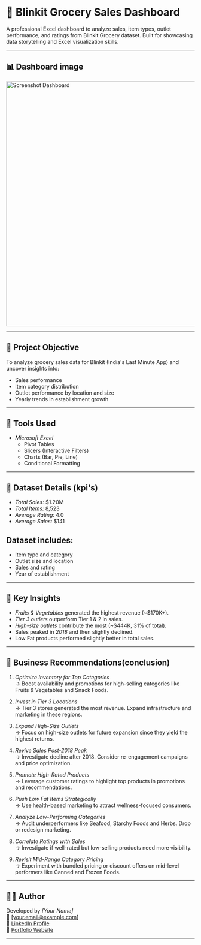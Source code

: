# 🛒 Blinkit Grocery Sales Dashboard

A professional Excel dashboard to analyze sales, item types, outlet performance, and ratings from Blinkit Grocery dataset. Built for showcasing data storytelling and Excel visualization skills.

---

## 📊 Dashboard image

<img width="1722" height="654" alt="Screenshot Dashboard" src="https://github.com/user-attachments/assets/0b84a69b-456b-4a39-b95a-37ae9accc29e" />


---

## 🚀 Project Objective

To analyze grocery sales data for Blinkit (India's Last Minute App) and uncover insights into:
- Sales performance
- Item category distribution
- Outlet performance by location and size
- Yearly trends in establishment growth

---

## 🧰 Tools Used

- *Microsoft Excel*
  - Pivot Tables
  - Slicers (Interactive Filters)
  - Charts (Bar, Pie, Line)
  - Conditional Formatting

---

## 📁 Dataset Details (kpi's)

- *Total Sales:* $1.20M
- *Total Items:* 8,523
- *Average Rating:* 4.0
- *Average Sales:* $141

## Dataset includes:
- Item type and category
- Outlet size and location
- Sales and rating
- Year of establishment

---

## 📌 Key Insights

- *Fruits & Vegetables* generated the highest revenue (~$170K+).
- *Tier 3 outlets* outperform Tier 1 & 2 in sales.
- *High-size outlets* contribute the most (~$444K, 31% of total).
- Sales peaked in *2018* and then slightly declined.
- Low Fat products performed slightly better in total sales.

---

## 🧠 Business Recommendations(conclusion)

1. *Optimize Inventory for Top Categories*  
   → Boost availability and promotions for high-selling categories like Fruits & Vegetables and Snack Foods.

2. *Invest in Tier 3 Locations*  
   → Tier 3 stores generated the most revenue. Expand infrastructure and marketing in these regions.

3. *Expand High-Size Outlets*  
   → Focus on high-size outlets for future expansion since they yield the highest returns.

4. *Revive Sales Post-2018 Peak*  
   → Investigate decline after 2018. Consider re-engagement campaigns and price optimization.

5. *Promote High-Rated Products*  
   → Leverage customer ratings to highlight top products in promotions and recommendations.

6. *Push Low Fat Items Strategically*  
   → Use health-based marketing to attract wellness-focused consumers.

7. *Analyze Low-Performing Categories*  
   → Audit underperformers like Seafood, Starchy Foods and Herbs. Drop or redesign marketing.

8. *Correlate Ratings with Sales*  
   → Investigate if well-rated but low-selling products need more visibility.

9. *Revisit Mid-Range Category Pricing*  
   → Experiment with bundled pricing or discount offers on mid-level performers like Canned and Frozen Foods.

---

## 👨‍💻 Author

Developed by *[Your Name]*  
📧 [your.email@example.com]  
🔗 [LinkedIn Profile](https://www.linkedin.com/in/yourname)  
🔗 [Portfolio Website]( https://venkatdotcom.github.io/venkat-s-portfolio/) 

---



